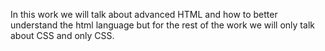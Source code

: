 In this work we will talk about advanced HTML and how to better understand the html language but for the rest of the work we will only talk about CSS and only CSS.
